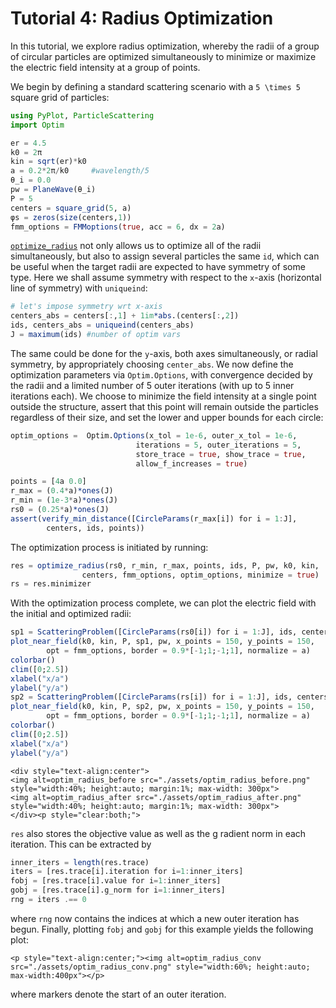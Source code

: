 #  Tutorial 4: Radius Optimization

In this tutorial, we explore radius optimization, whereby the radii of a group
of circular particles are optimized simultaneously to minimize or maximize the
electric field intensity at a group of points.

We begin by defining a standard scattering scenario with a ``5 \times 5`` square
grid of particles:

```julia
using PyPlot, ParticleScattering
import Optim

er = 4.5
k0 = 2π
kin = sqrt(er)*k0
a = 0.2*2π/k0     #wavelength/5
θ_i = 0.0
pw = PlaneWave(θ_i)
P = 5
centers = square_grid(5, a)
φs = zeros(size(centers,1))
fmm_options = FMMoptions(true, acc = 6, dx = 2a)
```

[`optimize_radius`](@ref) not only allows us to optimize all of the radii simultaneously,
but also to assign several particles the same `id`, which can be useful when the
target radii are expected to have symmetry of some type.
Here we shall assume symmetry with respect to the ``x``-axis (horizontal line
of symmetry) with `uniqueind`:

```julia
# let's impose symmetry wrt x-axis
centers_abs = centers[:,1] + 1im*abs.(centers[:,2])
ids, centers_abs = uniqueind(centers_abs)
J = maximum(ids) #number of optim vars
```

The same could be done for the ``y``-axis, both axes simultaneously, or
radial symmetry, by appropriately choosing `center_abs`.
We now define the optimization parameters via `Optim.Options`, with convergence
decided by the radii and a limited number of 5 outer iterations (with up to 5
inner iterations each).
We choose to minimize the field intensity at a single point outside the
structure, assert that this point will remain outside the particles regardless
of their size, and set the lower and upper bounds for each circle:

```julia
optim_options =  Optim.Options(x_tol = 1e-6, outer_x_tol = 1e-6,
                            iterations = 5, outer_iterations = 5,
                            store_trace = true, show_trace = true,
                            allow_f_increases = true)

points = [4a 0.0]
r_max = (0.4*a)*ones(J)
r_min = (1e-3*a)*ones(J)
rs0 = (0.25*a)*ones(J)
assert(verify_min_distance([CircleParams(r_max[i]) for i = 1:J],
        centers, ids, points))
```

The optimization process is initiated by running:

```julia
res = optimize_radius(rs0, r_min, r_max, points, ids, P, pw, k0, kin,
                centers, fmm_options, optim_options, minimize = true)
rs = res.minimizer
```

With the optimization process complete, we can plot the electric field with the
initial and optimized radii:

```julia
sp1 = ScatteringProblem([CircleParams(rs0[i]) for i = 1:J], ids, centers, φs)
plot_near_field(k0, kin, P, sp1, pw, x_points = 150, y_points = 150,
        opt = fmm_options, border = 0.9*[-1;1;-1;1], normalize = a)
colorbar()
clim([0;2.5])
xlabel("x/a")
ylabel("y/a")
sp2 = ScatteringProblem([CircleParams(rs[i]) for i = 1:J], ids, centers, φs)
plot_near_field(k0, kin, P, sp2, pw, x_points = 150, y_points = 150,
        opt = fmm_options, border = 0.9*[-1;1;-1;1], normalize = a)
colorbar()
clim([0;2.5])
xlabel("x/a")
ylabel("y/a")
```

```@raw html
<div style="text-align:center">
<img alt=optim_radius_before src="./assets/optim_radius_before.png" style="width:40%; height:auto; margin:1%; max-width: 300px">
<img alt=optim_radius_after src="./assets/optim_radius_after.png" style="width:40%; height:auto; margin:1%; max-width: 300px">
</div><p style="clear:both;">
```

`res` also stores the objective value as well as the g
radient norm in each iteration.
This can be extracted by

```julia
inner_iters = length(res.trace)
iters = [res.trace[i].iteration for i=1:inner_iters]
fobj = [res.trace[i].value for i=1:inner_iters]
gobj = [res.trace[i].g_norm for i=1:inner_iters]
rng = iters .== 0
```
where `rng` now contains the indices at which a new outer iteration has begun.
Finally, plotting `fobj` and `gobj` for this example yields the following plot:

```@raw html
<p style="text-align:center;"><img alt=optim_radius_conv src="./assets/optim_radius_conv.png" style="width:60%; height:auto; max-width:400px"></p>
```

where markers denote the start of an outer iteration.
